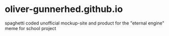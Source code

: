 # oliver-gunnerhed.github.io

spaghetti coded unofficial mockup-site and product for the "eternal engine" meme for school project
